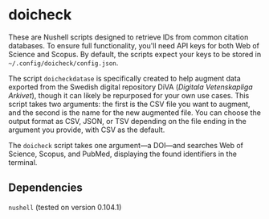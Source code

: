 # doicheck
These are Nushell scripts designed to retrieve IDs from common citation databases. To ensure full functionality, you'll need API keys for both Web of Science and Scopus. By default, the scripts expect your keys to be stored in `~/.config/doicheck/config.json`.

The script `doicheckdatase` is specifically created to help augment data exported from the Swedish digital repository DiVA (*Digitala Vetenskapliga Arkivet*), though it can likely be repurposed for your own use cases. This script takes two arguments: the first is the CSV file you want to augment, and the second is the name for the new augmented file. You can choose the output format as CSV, JSON, or TSV depending on the file ending in the argument you provide, with CSV as the default.

The `doicheck` script takes one argument—a DOI—and searches Web of Science, Scopus, and PubMed, displaying the found identifiers in the terminal.

## Dependencies
`nushell` (tested on version 0.104.1)


